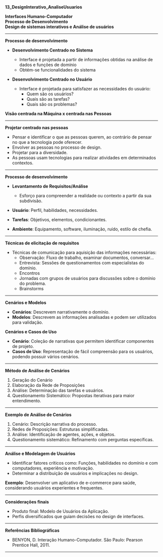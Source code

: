 **13_DesignInterativo_AnaliseUsuarios**

**Interfaces Humano-Computador**  
**Processo de Desenvolvimento**  
**Design de sistemas interativos e Análise de usuários**

---

**Processo de desenvolvimento**

- **Desenvolvimento Centrado no Sistema**  
  - Interface é projetada a partir de informações obtidas na análise de dados e funções de domínio  
  - Obtém-se funcionalidades do sistema  

- **Desenvolvimento Centrado no Usuário**  
  - Interface é projetada para satisfazer as necessidades do usuário:  
    - Quem são os usuários?  
    - Quais são as tarefas?  
    - Quais são os problemas?  

**Visão centrada na Máquina x centrada nas Pessoas**

---

**Projetar centrado nas pessoas**

- Pensar e identificar o que as pessoas querem, ao contrário de pensar no que a tecnologia pode oferecer.  
- Envolver as pessoas no processo de design.  
- Projetar para a diversidade.  
- As pessoas usam tecnologias para realizar atividades em determinados contextos.  

---

**Processo de desenvolvimento**

- **Levantamento de Requisitos/Análise**  
  - Esforço para compreender a realidade ou contexto a partir da sua subdivisão.  

- **Usuário**: Perfil, habilidades, necessidades.  
- **Tarefas**: Objetivos, elementos, condicionantes.  
- **Ambiente**: Equipamento, software, iluminação, ruído, estilo de chefia.  

---

**Técnicas de elicitação de requisitos**

- Técnicas de comunicação para aquisição das informações necessárias:  
  - Observação: Fluxo de trabalho, examinar documentos, conversar...  
  - Entrevista: Sessões de questionamentos com especialistas do domínio.  
  - Encontros  
  - Jornadas com grupos de usuários para discussões sobre o domínio do problema.  
  - Brainstorms  

---

**Cenários e Modelos**

- **Cenários**: Descrevem narrativamente o domínio.  
- **Modelos**: Descrevem as informações analisadas e podem ser utilizados para validação.  

**Cenários e Casos de Uso**

- **Cenário**: Coleção de narrativas que permitem identificar componentes de projeto.  
- **Casos de Uso**: Representação de fácil compreensão para os usuários, podendo possuir vários cenários.  

---

**Método de Análise de Cenários**

1. Geração do Cenário  
2. Elaboração da Rede de Proposições  
3. Análise: Determinação das tarefas e usuários.  
4. Questionamento Sistemático: Propostas iterativas para maior entendimento.  

---

**Exemplo de Análise de Cenários**

1. Cenário: Descrição narrativa do processo.  
2. Redes de Proposições: Estruturas simplificadas.  
3. Análise: Identificação de agentes, ações, e objetos.  
4. Questionamento sistemático: Refinamento com perguntas específicas.  

---

**Análise e Modelagem de Usuários**

- Identificar fatores críticos como: Funções, habilidades no domínio e com computadores, experiência e motivação.  
- Determinar a distribuição de usuários e implicações no design.  

**Exemplo**: Desenvolver um aplicativo de e-commerce para saúde, considerando usuários experientes e frequentes.

---

**Considerações finais**

- Produto final: Modelo de Usuários da Aplicação.  
- Perfis diversificados que guiam decisões no design de interfaces.  

---

**Referências Bibliográficas**  
- BENYON, D. Interação Humano-Computador. São Paulo: Pearson Prentice Hall, 2011.  

---